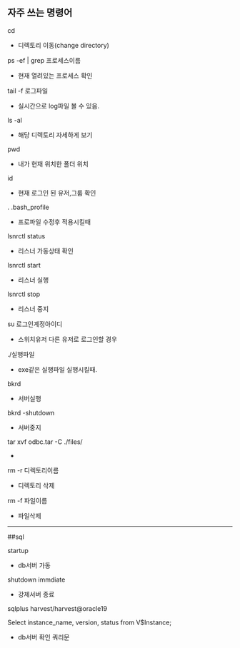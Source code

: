 ## 자주 쓰는 명령어
cd 
- 디렉토리 이동(change directory)

ps -ef | grep 프로세스이름
- 현재 열려있는 프로세스 확인

tail -f 로그파일
- 실시간으로 log파일 볼 수 있음.

ls -al
- 해당 디렉토리 자세하게 보기

pwd
- 내가 현재 위치한 폴더 위치

id
- 현재 로그인 된 유저,그룹 확인

. .bash_profile
- 프로파일 수정후 적용시킬때

lsnrctl status
- 리스너 가동상태 확인

lsnrctl start
- 리스너 실행

lsnrctl stop
- 리스너 중지

su 로그인계정아이디
- 스위치유저 다른 유저로 로그인할 경우

./실행파일
- exe같은 실행파일 실행시킬때.

bkrd
- 서버실행

bkrd -shutdown
- 서버중지

tar xvf odbc.tar -C ./files/

- ​

rm -r 디렉토리이름
- 디렉토리 삭제

rm -f 파일이름
- 파일삭제

-----------------------------------------

##sql

startup
- db서버 가동

shutdown immdiate
- 강제서버 종료



sqlplus harvest/harvest@oracle19



Select instance_name, version, status from V$Instance; 

- db서버 확인 쿼리문